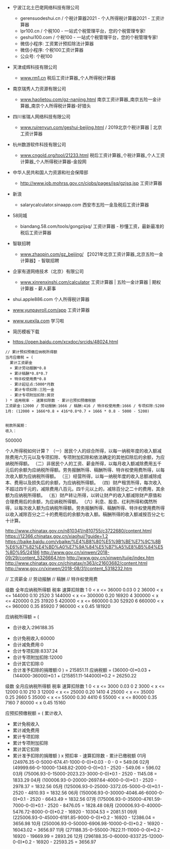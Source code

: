 - 宁波江北土巴佬网络科技有限公司
  - gerensuodeshui.cn / 个税计算器2021 - 个人所得税计算器2021 - 工资计算器
  - lpr100.cn / 个税100 - 一站式个税管理平台，您的个税管理专家!
  - geshui100.com / 个税100 - 一站式个税管理平台，您的个税管理专家!
  - 微信小程序: 工资累计预扣除法计算器
  - 微信小程序: 个税100工资计算器
  - 公众号: 个税100
- 天津成辉科技有限公司
  - www.rm1.cn 税后工资计算器_个人所得税计算器
- 南京瑞秀人力资源有限公司
  - www.haolietou.com/gz-nanjing.html 南京工资计算器_南京五险一金计算器_南京个人所得税计算器-好猎头
- 四川省瑞人网络科技有限公司
  - www.ruirenyun.com/geshui-beijing.html / 2019北京个税计算器 | 北京工资计算器
- 杭州数游软件科技有限公司
  - www.cngold.org/tool/21233.html 税后工资计算器_个税计算器_个人工资计算器_个人所得税计算器-金投网
- 中华人民共和国人力资源和社会保障部
  - http://www.job.mohrss.gov.cn/cjobs/pages/jsq/gzjsq.jsp 工资计算器
- 新浪
  - salarycalculator.sinaapp.com 西安市五险一金及税后工资计算器
- 58同城
  - biandang.58.com/tools/gongzijsq/ 工资计算器 - 秒懂工资，最新最准的税后工资计算器
- 智联招聘
  - www.zhaopin.com/gz_beijing/ 【2021年北京工资计算器_北京五险一金计算器】- 智联招聘
- 企家有道网络技术（北京）有限公司
  - www.xinrenxinshi.com/calculator 工资计算器 | 五险一金计算器 | 期权计算器 - 薪人薪事
- shui.apple886.com 个人所得税计算器
- www.yunpayroll.com/app 工资计算器


- www.xuexila.com 学习啦
- 简历模板下载

- https://open.baidu.com/xcxdoc/srcids/48024.html

```
// 累计预扣预缴应纳税所得额
当月应缴税 = (
  累计工资薪金
  + 累计劳动报酬*0.8
  + 累计稿酬*0.8*0.7
  + 特许权使用费*0.8
  - 累计起征点:5000*月数
  - 累计专项扣除:三险一金
  - 累计专项附加扣除:房贷
) * 适用税率 - 速算扣除数 - 累计已预扣预缴税额
工资薪金:12000 / 劳动报酬:1666 / 稿酬:416 / 特许权使用费:1666 / 专项扣除:5200
1月: (12000 + 1666*0.8 + 416*0.8*0.7 + 1666 * 0.8 - 5000 - 5200)


税款所属期：
收入：
```

500000

个人所得税如何计算？
（一）居民个人的综合所得，以每一纳税年度的收入额减除费用六万元以及专项扣除、专项附加扣除和依法确定的其他扣除后的余额，为应纳税所得额。
（二）非居民个人的工资、薪金所得，以每月收入额减除费用五千元后的余额为应纳税所得额。劳务报酬所得、稿酬所得、特许权使用费所得，以每次收入额为应纳税所得额。
（三）经营所得，以每一纳税年度的收入总额减除成本、费用以及损失后的余额，为应纳税所得额。
（四）财产租赁所得，每次收入不超过四千元的，减除费用八百元。四千元以上的，减除百分之二十的费用，其余额为应纳税所得额。
（五）财产转让所得，以转让财产的收入额减除财产原值和合理费用后的余额，为应纳税所得额。
（六）利息、股息、红利所得和偶然所得，以每次收入额为应纳税所得额。劳务报酬所得、稿酬所得、特许权使用费所得以收入减除百分之二十的费用后的余额为收入额。稿酬所得的收入额减按百分之七十计算。


http://www.chinatax.gov.cn/n810341/n810755/c3722680/content.html
https://12366.chinatax.gov.cn/xiaohui/?guide=1.2
https://baike.baidu.com/vbaike/%E4%B8%80%E5%9B%BE%E7%9C%8B%E6%87%82%E4%BD%A0%E7%9A%84%E5%B7%A5%E8%B5%84%E5%8D%95/24186
http://www.gov.cn/xinwen/2018-09/29/content_5326664.htm
http://www.gov.cn/xinwen/tujie/index.htm
http://www.chinatax.gov.cn/chinatax/n363/c21603682/content.html
http://www.gov.cn/xinwen/2018-08/31/content_5318232.htm


// 工资薪金
// 劳动报酬
// 稿酬
// 特许权使用费

级数      全年应纳税所得额  税率 速算扣除数
1       0 < x <=  36000 0.03        0
2   36000 < x <= 144000 0.10     2520
3  144000 < x <= 300000 0.20    16920
4  300000 < x <= 420000 0.25    31920
5  420000 < x <= 660000 0.30    52920
6  660000 < x <= 960000 0.35    85920
7  960000 < x           0.45   181920

应纳税所得额 = (
  + 合计收入:296188.35
  - 合计免税收入:60000
  - 合计减免费用:0
  - 合计专项扣除:8337.24
  - 合计专项附加扣除:12000
  - 合计其它扣除:0
  - 合计准予扣除的捐赠额:0
) = 215851.11
应纳税额 = (36000-0)*0.03 + (144000-36000)*0.1 + (215851.11-144000)*0.2 = 26250.22

级数      全月应纳税所得额  税率 速算扣除数
1       0 < x <= 3000   0.03        0
2    3000 < x <= 12000  0.10      210
3   12000 < x <= 25000  0.20     1410
4   25000 < x <= 35000  0.25     2660
5   35000 < x <= 55000  0.30     4410
6   55000 < x <= 80000  0.35     7160
7   80000 < x           0.45    15160

应预扣预缴税额 = (
  累计收入
  - 累计免税收入
  - 累计减免费用
  - 累计专项扣除
  - 累计专项附加扣除
  - 累计其它扣除
  - 累计准予扣除的捐赠额
) x 预扣率 - 速算扣除数 - 累计已缴税额
01月 (24976.35-0-5000-674.41-1000-0-0)*0.03 - 0 - 0 = 549.06
02月 (49999.66-0-10000-1348.82-2000-0-0)*0.1 - 2520 - 549.06 = 596.02
03月 (75006.93-0-15000-2023.23-3000-0-0)*0.1 - 2520 - 1145.08 = 1833.29
04月 (100006.93-0-20000-2697.64-4000-0-0)*0.1 - 2520 - 2978.37 = 1832.56
05月 (125006.93-0-25000-3372.05-5000-0-0)*0.1 - 2520 - 4810.93 = 1832.56
06月 (150006.93-0-30000-4046.46-6000-0-0)*0.1 - 2520 - 6643.49 = 1832.56
07月 (175006.93-0-35000-4761.59-7000-0-0)*0.1 - 2520 - 8476.05 = 1828.48
08月 (200006.93-0-40000-5476.72-8000-0-0)*0.2 - 16920 - 10304.53 = 2081.51
09月 (225006.93-0-45000-6191.85-9000-0-0)*0.2 - 16920 - 12386.04 = 3656.98
10月 (250006.93-0-50000-6906.98-10000-0-0)*0.2 - 16920 - 16043.02 = 3656.97
11月 (271188.35-0-55000-7622.11-11000-0-0)*0.2 - 16920 - 19669.99 = 2893.26
12月 (296188.35-0-60000-8337.25-12000-0-0)*0.2 - 16920 - 22593.25 = 3656.97
